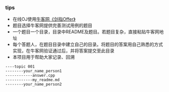 ### tips

- 在线OJ使用[牛客网《剑指Offer》](https://www.nowcoder.com/ta/coding-interviews?page=1)
- 题目选择牛客网提供完善测试用例的题目
- 一个题目一个目录，目录中README及题目。若题目复杂，直接粘贴牛客网地址
- 每个答题人，在题目目录中建立自己的目录。将题目的答案用自己熟悉的方式实现，在牛客网验证通过后，并将答案提交至此目录
- 本项目用于帮助大家记录、回溯

```
----topic 001
--------your_name_person1
------------answer.cpp
------------my_readme.md
--------your_name_person2
```

